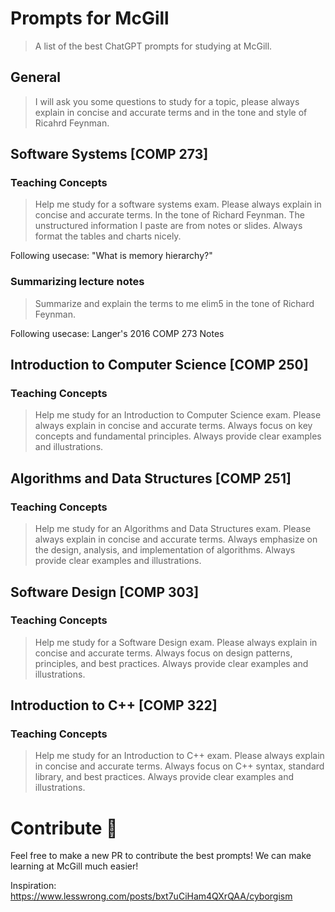 # Prompts for McGill
> A list of the best ChatGPT prompts for studying at McGill.


## General 

> I will ask you some questions to study for a topic, please always explain in concise and accurate terms and in the tone and style of Ricahrd Feynman.



## Software Systems [COMP 273]

### Teaching Concepts
> Help me study for a software systems exam. Please always explain in concise and accurate terms. In the tone of Richard Feynman. The unstructured information I paste are from notes or slides. Always format the tables and charts nicely.

Following usecase: "What is memory hierarchy?"

### Summarizing lecture notes
> Summarize and explain the terms to me elim5 in the tone of Richard Feynman.

Following usecase: Langer's 2016 COMP 273 Notes
## Introduction to Computer Science [COMP 250]

### Teaching Concepts
> Help me study for an Introduction to Computer Science exam. Please always explain in concise and accurate terms. Always focus on key concepts and fundamental principles. Always provide clear examples and illustrations.

## Algorithms and Data Structures [COMP 251]

### Teaching Concepts
> Help me study for an Algorithms and Data Structures exam. Please always explain in concise and accurate terms. Always emphasize on the design, analysis, and implementation of algorithms. Always provide clear examples and illustrations.

## Software Design [COMP 303]

### Teaching Concepts
> Help me study for a Software Design exam. Please always explain in concise and accurate terms. Always focus on design patterns, principles, and best practices. Always provide clear examples and illustrations.


## Introduction to C++ [COMP 322]

### Teaching Concepts
> Help me study for an Introduction to C++ exam. Please always explain in concise and accurate terms. Always focus on C++ syntax, standard library, and best practices. Always provide clear examples and illustrations.


# Contribute 🤝
Feel free to make a new PR to contribute the best prompts! We can make learning at McGill much easier!

Inspiration: https://www.lesswrong.com/posts/bxt7uCiHam4QXrQAA/cyborgism
